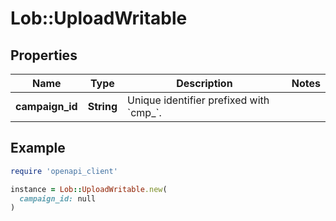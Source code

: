 # Lob::UploadWritable

## Properties

| Name | Type | Description | Notes |
| ---- | ---- | ----------- | ----- |
| **campaign_id** | **String** | Unique identifier prefixed with &#x60;cmp_&#x60;. |  |

## Example

```ruby
require 'openapi_client'

instance = Lob::UploadWritable.new(
  campaign_id: null
)
```

